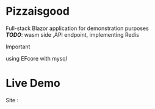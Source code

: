 # Pizzaisgood
Full-stack Blazor application for demonstration purposes    
***TODO***: wasm side ,API endpoint, implementing Redis

> [!IMPORTANT]
> using EFcore with mysql

# Live Demo
Site : 
